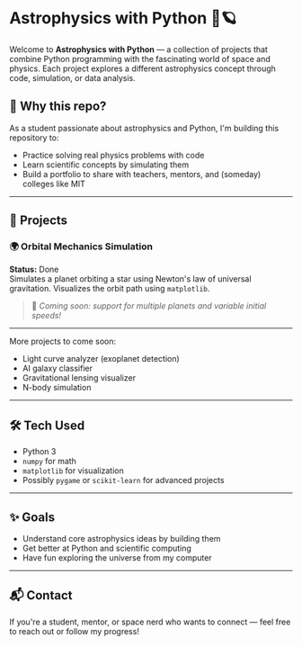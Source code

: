 # Astrophysics with Python 🚀🪐

Welcome to **Astrophysics with Python** — a collection of projects that combine Python programming with the fascinating world of space and physics. Each project explores a different astrophysics concept through code, simulation, or data analysis.

## 🧠 Why this repo?

As a student passionate about astrophysics and Python, I'm building this repository to:
- Practice solving real physics problems with code
- Learn scientific concepts by simulating them
- Build a portfolio to share with teachers, mentors, and (someday) colleges like MIT

---

## 📁 Projects

### 🌍 Orbital Mechanics Simulation
**Status:** Done  
Simulates a planet orbiting a star using Newton's law of universal gravitation. Visualizes the orbit path using `matplotlib`.

> 🔧 *Coming soon: support for multiple planets and variable initial speeds!*

---

More projects to come soon:
- Light curve analyzer (exoplanet detection)
- AI galaxy classifier
- Gravitational lensing visualizer
- N-body simulation

---

## 🛠️ Tech Used

- Python 3
- `numpy` for math
- `matplotlib` for visualization
- Possibly `pygame` or `scikit-learn` for advanced projects

---

## ✨ Goals

- Understand core astrophysics ideas by building them
- Get better at Python and scientific computing
- Have fun exploring the universe from my computer

---

## 📬 Contact

If you're a student, mentor, or space nerd who wants to connect — feel free to reach out or follow my progress!

